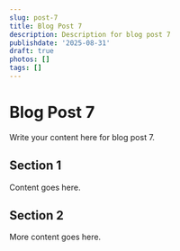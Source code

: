 ```yaml
---
slug: post-7
title: Blog Post 7
description: Description for blog post 7
publishdate: '2025-08-31'
draft: true
photos: []
tags: []
---
```

# Blog Post 7

Write your content here for blog post 7.

## Section 1

Content goes here.

## Section 2

More content goes here.
